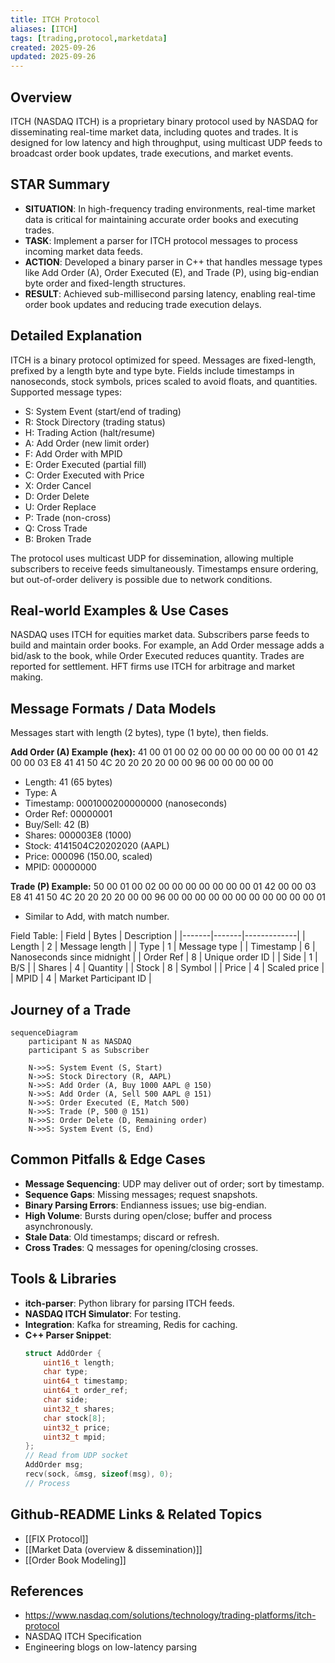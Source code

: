 ```yaml
---
title: ITCH Protocol
aliases: [ITCH]
tags: [trading,protocol,marketdata]
created: 2025-09-26
updated: 2025-09-26
---
```


## Overview
ITCH (NASDAQ ITCH) is a proprietary binary protocol used by NASDAQ for disseminating real-time market data, including quotes and trades. It is designed for low latency and high throughput, using multicast UDP feeds to broadcast order book updates, trade executions, and market events.

## STAR Summary
- **SITUATION**: In high-frequency trading environments, real-time market data is critical for maintaining accurate order books and executing trades.
- **TASK**: Implement a parser for ITCH protocol messages to process incoming market data feeds.
- **ACTION**: Developed a binary parser in C++ that handles message types like Add Order (A), Order Executed (E), and Trade (P), using big-endian byte order and fixed-length structures.
- **RESULT**: Achieved sub-millisecond parsing latency, enabling real-time order book updates and reducing trade execution delays.

## Detailed Explanation
ITCH is a binary protocol optimized for speed. Messages are fixed-length, prefixed by a length byte and type byte. Fields include timestamps in nanoseconds, stock symbols, prices scaled to avoid floats, and quantities. Supported message types:
- S: System Event (start/end of trading)
- R: Stock Directory (trading status)
- H: Trading Action (halt/resume)
- A: Add Order (new limit order)
- F: Add Order with MPID
- E: Order Executed (partial fill)
- C: Order Executed with Price
- X: Order Cancel
- D: Order Delete
- U: Order Replace
- P: Trade (non-cross)
- Q: Cross Trade
- B: Broken Trade

The protocol uses multicast UDP for dissemination, allowing multiple subscribers to receive feeds simultaneously. Timestamps ensure ordering, but out-of-order delivery is possible due to network conditions.

## Real-world Examples & Use Cases
NASDAQ uses ITCH for equities market data. Subscribers parse feeds to build and maintain order books. For example, an Add Order message adds a bid/ask to the book, while Order Executed reduces quantity. Trades are reported for settlement. HFT firms use ITCH for arbitrage and market making.

## Message Formats / Data Models
Messages start with length (2 bytes), type (1 byte), then fields.

**Add Order (A) Example (hex):**
41 00 01 00 02 00 00 00 00 00 00 00 01 42 00 00 03 E8 41 41 50 4C 20 20 20 20 00 00 96 00 00 00 00 00
- Length: 41 (65 bytes)
- Type: A
- Timestamp: 0001000200000000 (nanoseconds)
- Order Ref: 00000001
- Buy/Sell: 42 (B)
- Shares: 000003E8 (1000)
- Stock: 4141504C20202020 (AAPL)
- Price: 000096 (150.00, scaled)
- MPID: 00000000

**Trade (P) Example:**
50 00 01 00 02 00 00 00 00 00 00 00 01 42 00 00 03 E8 41 41 50 4C 20 20 20 20 00 00 96 00 00 00 00 00 00 00 00 00 00 00 01
- Similar to Add, with match number.

Field Table:
| Field | Bytes | Description |
|-------|-------|-------------|
| Length | 2 | Message length |
| Type | 1 | Message type |
| Timestamp | 6 | Nanoseconds since midnight |
| Order Ref | 8 | Unique order ID |
| Side | 1 | B/S |
| Shares | 4 | Quantity |
| Stock | 8 | Symbol |
| Price | 4 | Scaled price |
| MPID | 4 | Market Participant ID |

## Journey of a Trade
```mermaid
sequenceDiagram
    participant N as NASDAQ
    participant S as Subscriber

    N->>S: System Event (S, Start)
    N->>S: Stock Directory (R, AAPL)
    N->>S: Add Order (A, Buy 1000 AAPL @ 150)
    N->>S: Add Order (A, Sell 500 AAPL @ 151)
    N->>S: Order Executed (E, Match 500)
    N->>S: Trade (P, 500 @ 151)
    N->>S: Order Delete (D, Remaining order)
    N->>S: System Event (S, End)
```

## Common Pitfalls & Edge Cases
- **Message Sequencing**: UDP may deliver out of order; sort by timestamp.
- **Sequence Gaps**: Missing messages; request snapshots.
- **Binary Parsing Errors**: Endianness issues; use big-endian.
- **High Volume**: Bursts during open/close; buffer and process asynchronously.
- **Stale Data**: Old timestamps; discard or refresh.
- **Cross Trades**: Q messages for opening/closing crosses.

## Tools & Libraries
- **itch-parser**: Python library for parsing ITCH feeds.
- **NASDAQ ITCH Simulator**: For testing.
- **Integration**: Kafka for streaming, Redis for caching.
- **C++ Parser Snippet**:
  ```cpp
  struct AddOrder {
      uint16_t length;
      char type;
      uint64_t timestamp;
      uint64_t order_ref;
      char side;
      uint32_t shares;
      char stock[8];
      uint32_t price;
      uint32_t mpid;
  };
  // Read from UDP socket
  AddOrder msg;
  recv(sock, &msg, sizeof(msg), 0);
  // Process
  ```

## Github-README Links & Related Topics
- [[FIX Protocol]]
- [[Market Data (overview & dissemination)]]
- [[Order Book Modeling]]

## References
- https://www.nasdaq.com/solutions/technology/trading-platforms/itch-protocol
- NASDAQ ITCH Specification
- Engineering blogs on low-latency parsing